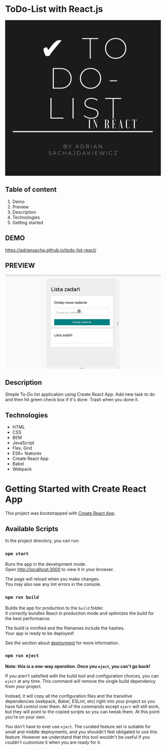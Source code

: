 # ToDo-List with React.js

![To-Do List with REACT](public/toDoListReact.png)

## Table of content
1. Demo
1. Preview
1. Description
1. Technologies
1. Getting started

## DEMO
https://adriansacha.github.io/todo-list-react/

## PREVIEW
![ToDo-List React Demo](public/toDoListReact.gif)

## Description
Simple To-Do list application using Create React App. 
Add new task to do and then hit green check box if it's done. 
Trash when you done it.

## Technologies
* HTML
* CSS
* BEM
* JavaScript
* Flex, Grid
* ES6+ features
* Create React App
* Babel
* Webpack


# Getting Started with Create React App
This project was bootstrapped with [Create React App](https://github.com/facebook/create-react-app).

## Available Scripts
In the project directory, you can run:

### `npm start`
Runs the app in the development mode.\
Open [http://localhost:3000](http://localhost:3000) to view it in your browser.

The page will reload when you make changes.\
You may also see any lint errors in the console.

### `npm run build`
Builds the app for production to the `build` folder.\
It correctly bundles React in production mode and optimizes the build for the best performance.

The build is minified and the filenames include the hashes.\
Your app is ready to be deployed!

See the section about [deployment](https://facebook.github.io/create-react-app/docs/deployment) for more information.

### `npm run eject`
**Note: this is a one-way operation. Once you `eject`, you can't go back!**

If you aren't satisfied with the build tool and configuration choices, you can `eject` at any time. This command will remove the single build dependency from your project.

Instead, it will copy all the configuration files and the transitive dependencies (webpack, Babel, ESLint, etc) right into your project so you have full control over them. All of the commands except `eject` will still work, but they will point to the copied scripts so you can tweak them. At this point you're on your own.

You don't have to ever use `eject`. The curated feature set is suitable for small and middle deployments, and you shouldn't feel obligated to use this feature. However we understand that this tool wouldn't be useful if you couldn't customize it when you are ready for it.
